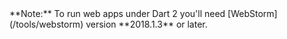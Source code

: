 <aside class="alert alert-warning" markdown="1">
  **Note:** To run web apps under Dart 2 you'll need [WebStorm](/tools/webstorm)
  version **2018.1.3** or later.
</aside>
